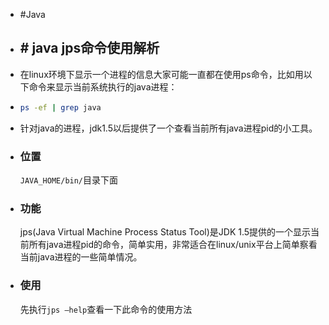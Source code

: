 - #Java
- ## # java jps命令使用解析
- 在linux环境下显示一个进程的信息大家可能一直都在使用ps命令，比如用以下命令来显示当前系统执行的java进程：
- ```bash
  ps -ef | grep java
  ```
- 针对java的进程，jdk1.5以后提供了一个查看当前所有java进程pid的小工具。
- ### 位置
  `JAVA_HOME/bin/`目录下面
- ### 功能
  jps(Java Virtual Machine Process Status Tool)是JDK 1.5提供的一个显示当前所有java进程pid的命令，简单实用，非常适合在linux/unix平台上简单察看当前java进程的一些简单情况。
- ### 使用
  先执行`jps –help`查看一下此命令的使用方法